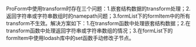 ProForm中使用transform时存在三个问题：1.嵌套结构数据的transform处理；2.返回字符串或字符串数组时的namepath问题；3.formList下的formItem中的所有transform不生效。解决方案如下：1.在transform函数中处理嵌套结构数据；2.在transform函数中处理返回字符串或字符串数组的情况；3.在formList下的formItem中使用lodash库中的set函数手动修改子节点。
